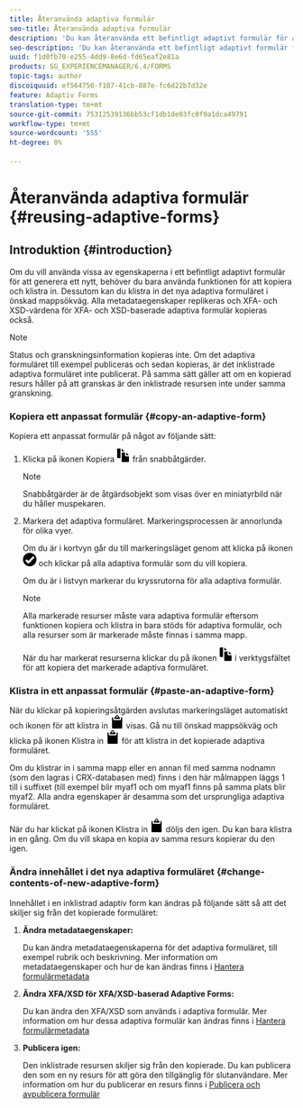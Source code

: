 ```yaml
---
title: Återanvända adaptiva formulär
seo-title: Återanvända adaptiva formulär
description: 'Du kan återanvända ett befintligt adaptivt formulär för att skapa nya adaptiva formulär. '
seo-description: 'Du kan återanvända ett befintligt adaptivt formulär för att skapa nya adaptiva formulär. '
uuid: f1d0fb70-e255-4dd9-8e6d-fd65eaf2e81a
products: SG_EXPERIENCEMANAGER/6.4/FORMS
topic-tags: author
discoiquuid: ef564750-f107-41cb-887e-fc6d22b7d32e
feature: Adaptiv Forms
translation-type: tm+mt
source-git-commit: 75312539136bb53cf1db1de03fc0f9a1dca49791
workflow-type: tm+mt
source-wordcount: '555'
ht-degree: 0%

---
```



# Återanvända adaptiva formulär {#reusing-adaptive-forms}

## Introduktion {#introduction}

Om du vill använda vissa av egenskaperna i ett befintligt adaptivt formulär för att generera ett nytt, behöver du bara använda funktionen för att kopiera och klistra in. Dessutom kan du klistra in det nya adaptiva formuläret i önskad mappsökväg. Alla metadataegenskaper replikeras och XFA- och XSD-värdena för XFA- och XSD-baserade adaptiva formulär kopieras också.

>[!NOTE]
>
>Status och granskningsinformation kopieras inte. Om det adaptiva formuläret till exempel publiceras och sedan kopieras, är det inklistrade adaptiva formuläret inte publicerat. På samma sätt gäller att om en kopierad resurs håller på att granskas är den inklistrade resursen inte under samma granskning.

### Kopiera ett anpassat formulär {#copy-an-adaptive-form}

Kopiera ett anpassat formulär på något av följande sätt:

1. Klicka på ikonen Kopiera ![aem6forms_copy](assets/aem6forms_copy.png) från snabbåtgärder.

   >[!NOTE]
   >
   >Snabbåtgärder är de åtgärdsobjekt som visas över en miniatyrbild när du håller muspekaren.

1. Markera det adaptiva formuläret. Markeringsprocessen är annorlunda för olika vyer.

   Om du är i kortvyn går du till markeringsläget genom att klicka på ikonen ![aem6forms_check-circle](assets/aem6forms_check-circle.png) och klickar på alla adaptiva formulär som du vill kopiera.

   Om du är i listvyn markerar du kryssrutorna för alla adaptiva formulär.

   >[!NOTE]
   >
   >Alla markerade resurser måste vara adaptiva formulär eftersom funktionen kopiera och klistra in bara stöds för adaptiva formulär, och alla resurser som är markerade måste finnas i samma mapp.

   När du har markerat resurserna klickar du på ikonen ![aem6forms_copy](assets/aem6forms_copy.png) i verktygsfältet för att kopiera det markerade adaptiva formuläret.

### Klistra in ett anpassat formulär {#paste-an-adaptive-form}

När du klickar på kopieringsåtgärden avslutas markeringsläget automatiskt och ikonen för att klistra in ![aem6forms_paste](assets/aem6forms_paste.png) visas. Gå nu till önskad mappsökväg och klicka på ikonen Klistra in ![aem6forms_paste](assets/aem6forms_paste.png) för att klistra in det kopierade adaptiva formuläret.

Om du klistrar in i samma mapp eller en annan fil med samma nodnamn (som den lagras i CRX-databasen med) finns i den här målmappen läggs 1 till i suffixet (till exempel blir myaf1 och om myaf1 finns på samma plats blir myaf2. Alla andra egenskaper är desamma som det ursprungliga adaptiva formuläret.

När du har klickat på ikonen Klistra in ![aem6forms_paste](assets/aem6forms_paste.png) döljs den igen. Du kan bara klistra in en gång. Om du vill skapa en kopia av samma resurs kopierar du den igen.

### Ändra innehållet i det nya adaptiva formuläret {#change-contents-of-new-adaptive-form}

Innehållet i en inklistrad adaptiv form kan ändras på följande sätt så att det skiljer sig från det kopierade formuläret:

1. **Ändra metadataegenskaper:**

   Du kan ändra metadataegenskaperna för det adaptiva formuläret, till exempel rubrik och beskrivning. Mer information om metadataegenskaper och hur de kan ändras finns i [Hantera formulärmetadata](/help/forms/using/manage-form-metadata.md)

1. **Ändra XFA/XSD för XFA/XSD-baserad Adaptive Forms:**

   Du kan ändra den XFA/XSD som används i adaptiva formulär. Mer information om hur dessa adaptiva formulär kan ändras finns i [Hantera formulärmetadata](/help/forms/using/manage-form-metadata.md)

1. **Publicera igen:**

   Den inklistrade resursen skiljer sig från den kopierade. Du kan publicera den som en ny resurs för att göra den tillgänglig för slutanvändare. Mer information om hur du publicerar en resurs finns i [Publicera och avpublicera formulär](/help/forms/using/publishing-unpublishing-forms.md)

